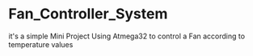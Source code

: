 # Fan_Controller_System
it's a simple Mini Project Using Atmega32 to control a Fan according to temperature values
